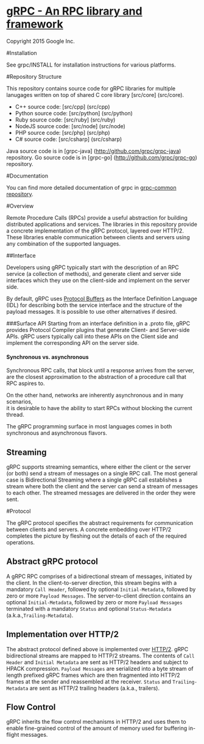 [gRPC - An RPC library and framework](http://github.com/grpc/grpc)
===================================

Copyright 2015 Google Inc.

#Installation

See grpc/INSTALL for installation instructions for various platforms.

#Repository Structure

This repository contains source code for gRPC libraries for multiple lanugages written on top
of shared C core library [src/core] (src/core).

   * C++ source code: [src/cpp] (src/cpp)
   * Python source code: [src/python] (src/python)
   * Ruby source code: [src/ruby] (src/ruby)
   * NodeJS source code: [src/node] (src/node)
   * PHP source code: [src/php] (src/php)
   * C# source code: [src/csharp] (src/csharp)
   
Java source code is in [grpc-java] (http://github.com/grpc/grpc-java) repository. 
Go source code is in [grpc-go] (http://github.com/grpc/grpc-go) repository.

#Documentation

You can find more detailed documentation of grpc in [grpc-common repository](http://github.com/grpc/grpc-common).

#Overview


Remote Procedure Calls (RPCs) provide a useful abstraction for building 
distributed applications and services. The libraries in this repository
provide a concrete implementation of the gRPC protocol, layered over HTTP/2.
These libraries enable communication between clients and servers using any
combination of the supported languages. 


##Interface


Developers using gRPC typically start with the description of an RPC service
(a collection of methods), and generate client and server side interfaces
which they use on the client-side and implement on the server side.

By default, gRPC uses [Protocol Buffers](https://github.com/google/protobuf) as the
Interface Definition Language (IDL) for describing both the service interface
and the structure of the payload messages. It is possible to use other 
alternatives if desired.

###Surface API
Starting from an interface definition in a .proto file, gRPC provides
Protocol Compiler plugins that generate Client- and Server-side APIs. 
gRPC users typically call into these APIs on the Client side and implement
the corresponding API on the server side.

#### Synchronous vs. asynchronous
Synchronous RPC calls, that block until a response arrives from the server, are
the closest approximation to the abstraction of a procedure call that RPC
aspires to.

On the other hand, networks are inherently asynchronous and in many scenarios,  
it is desirable to have the ability to start RPCs without blocking the current
thread. 

The gRPC programming surface in most languages comes in both synchronous and
asynchronous flavors.


## Streaming

gRPC supports streaming semantics, where either the client or the server (or both)
send a stream of messages on a single RPC call. The most general case is 
Bidirectional Streaming where a single gRPC call establishes a stream where both 
the client and the server can send a stream of messages to each other. The streamed
messages are delivered in the order they were sent.


#Protocol

The gRPC protocol specifies the abstract requirements for communication between
clients and servers. A concrete embedding over HTTP/2 completes the picture by
fleshing out the details of each of the required operations.

## Abstract gRPC protocol
A gRPC RPC comprises of a bidirectional stream of messages, initiated by the client. In the client-to-server direction, this stream begins with a mandatory `Call Header`, followed by optional `Initial-Metadata`, followed by zero or more `Payload Messages`. The server-to-client direction contains an optional `Initial-Metadata`, followed by zero or more `Payload Messages` terminated with a mandatory `Status` and optional `Status-Metadata` (a.k.a.,`Trailing-Metadata`).

## Implementation over HTTP/2
The abstract protocol defined above is implemented over [HTTP/2](https://http2.github.io/). gRPC bidirectional streams are mapped to HTTP/2 streams. The contents of `Call Header` and `Initial Metadata` are sent as HTTP/2 headers and subject to HPACK compression. `Payload Messages` are serialized into a byte stream of length prefixed gRPC frames which are then fragmented into HTTP/2 frames at the sender and reassembled at the receiver. `Status` and `Trailing-Metadata` are sent as HTTP/2 trailing headers (a.k.a., trailers).     

## Flow Control
gRPC inherits the flow control mechanisms in HTTP/2 and uses them to enable fine-grained control of the amount of memory used for buffering in-flight messages.
